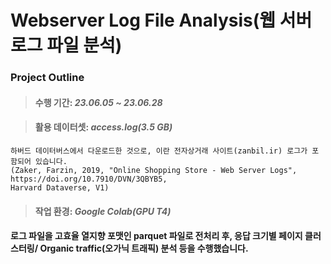 # **Webserver Log File Analysis(웹 서버 로그 파일 분석)**

### Project Outline


> #### 수행 기간: *23.06.05 ~ 23.06.28*

> #### 활용 데이터셋: *access.log(3.5 GB)*
    하버드 데이터버스에서 다운로드한 것으로, 이란 전자상거래 사이트(zanbil.ir) 로그가 포함되어 있습니다.
    (Zaker, Farzin, 2019, "Online Shopping Store - Web Server Logs", https://doi.org/10.7910/DVN/3QBYB5,
    Harvard Dataverse, V1)

> #### 작업 환경: *Google Colab(GPU T4)*

#### 로그 파일을 고효율 열지향 포맷인 parquet 파일로 전처리 후, 응답 크기별 페이지 클러스터링/ Organic traffic(오가닉 트래픽) 분석 등을 수행했습니다.
